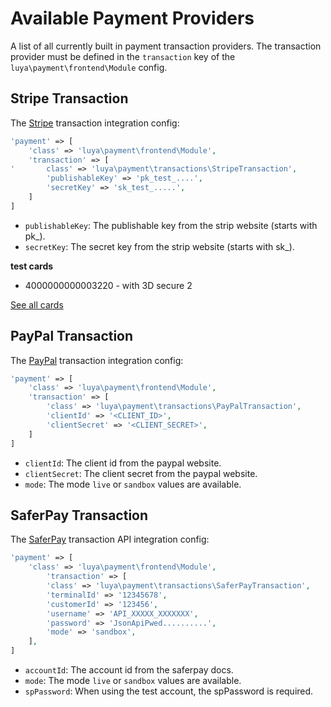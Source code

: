 # Available Payment Providers

A list of all currently built in payment transaction providers. The transaction provider must be defined in the `transaction` key of the `luya\payment\frontend\Module` config.

## Stripe Transaction

The [Stripe](https://stripe.com) transaction integration config:

```php
'payment' => [
    'class' => 'luya\payment\frontend\Module',
    'transaction' => [
'       class' => 'luya\payment\transactions\StripeTransaction',
        'publishableKey' => 'pk_test_....',
        'secretKey' => 'sk_test_.....',
    ]
]
```

+ `publishableKey`: The publishable key from the strip website (starts with pk_).
+ `secretKey`: The secret key from the strip website (starts with sk_).

**test cards**

+ 4000000000003220 - with 3D secure 2

[See all cards](https://stripe.com/docs/testing#regulatory-cards)

## PayPal Transaction

The [PayPal](https://paypal.com) transaction integration config:

```php
'payment' => [
    'class' => 'luya\payment\frontend\Module',
    'transaction' => [
        'class' => 'luya\payment\transactions\PayPalTransaction',
        'clientId' => '<CLIENT_ID>',
        'clientSecret' => '<CLIENT_SECRET>',
    ]
]
```

+ `clientId`: The client id from the paypal website.
+ `clientSecret`: The client secret from the paypal website.
+ `mode`: The mode `live` or `sandbox` values are available.

## SaferPay Transaction

The [SaferPay](https://saferpay.com) transaction API integration config:

```php
'payment' => [
    'class' => 'luya\payment\frontend\Module',
        'transaction' => [
        'class' => 'luya\payment\transactions\SaferPayTransaction',
        'terminalId' => '12345678',
        'customerId' => '123456',
        'username' => 'API_XXXXX_XXXXXXX',
        'password' => 'JsonApiPwed..........',
        'mode' => 'sandbox',
    ],
]
```

+ `accountId`: The account id from the saferpay docs.
+ `mode`: The mode `live` or `sandbox` values are available.
+ `spPassword`: When using the test account, the spPassword is required.